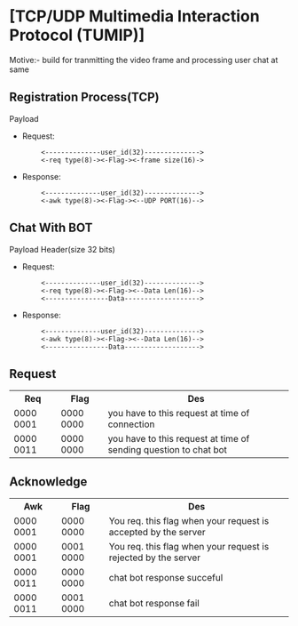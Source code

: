 # [TCP/UDP Multimedia Interaction Protocol (TUMIP)]
Motive:- build for tranmitting the video frame and processing user chat at same

## Registration Process(TCP)
Payload 
-  Request: 
```
        <--------------user_id(32)-------------->
        <-req type(8)-><-Flag-><-frame size(16)->
```
-  Response: 
```
        <--------------user_id(32)-------------->
        <-awk type(8)-><-Flag-><--UDP PORT(16)-->
```



## Chat With BOT
Payload Header(size 32 bits)
- Request: 
```
        <--------------user_id(32)-------------->
        <-req type(8)-><-Flag-><--Data Len(16)-->
        <----------------Data------------------->
```
- Response:
```
        <--------------user_id(32)-------------->
        <-awk type(8)-><-Flag-><--Data Len(16)-->
        <----------------Data------------------->
```
## Request 
<table>
        <tr>
                <tH>Req</tH>
                <tH>Flag</tH>
                <th>Des</th>
        </tr>
        <tr>
                <td>0000 0001</td>
                <td>0000 0000</td>
                <td>you have to this request at time of connection</td>
        </tr>
        <tr>
                <td>0000 0011</td>
                <td>0000 0000</td>
                <td>you have to this request at time of sending question to chat bot</td>
        </tr>
</table>

## Acknowledge
<table>
        <tr>
                <tH>Awk</tH>
                <tH>Flag</tH>
                <th>Des</th>
        </tr>
        <tr>
                <td>0000 0001</td>
                <td>0000 0000</td>
                <td>You req. this flag when your request is accepted by the server</td>
        </tr>
        <tr>
                <td>0000 0001</td>
                <td>0001 0000</td>
                <td>You req. this flag when your request is rejected by the server</td>
        </tr>
        <tr>
                <td>0000 0011</td>
                <td>0000 0000</td>
                <td>chat bot response succeful</td>
        </tr>
        <tr>
                <td>0000 0011</td>
                <td>0001 0000</td>
                <td>chat bot response fail</td>
        </tr>
</table>
